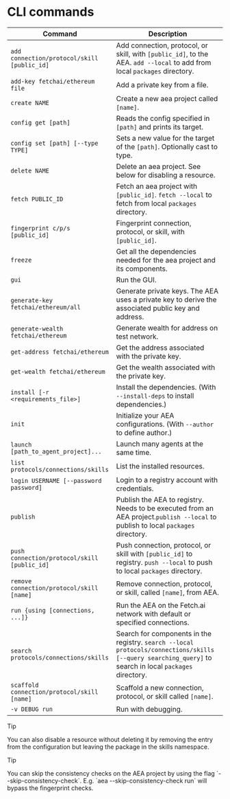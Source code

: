 # CLI commands

| Command                                     | Description                                                                  |
| ------------------------------------------- | ---------------------------------------------------------------------------- |
| `add connection/protocol/skill [public_id]` | Add connection, protocol, or skill, with `[public_id]`, to the AEA. `add --local` to add from local `packages` directory. |
| `add-key fetchai/ethereum file`             | Add a private key from a file.	                                             |
| `create NAME`                               | Create a new aea project called `[name]`.                                    |
| `config get [path]`                         | Reads the config specified in `[path]` and prints its target.                |
| `config set [path] [--type TYPE]`           | Sets a new value for the target of the `[path]`. Optionally cast to type.    |
| `delete NAME`                               | Delete an aea project. See below for disabling a resource.                   |
| `fetch PUBLIC_ID`                           | Fetch an aea project with `[public_id]`. `fetch --local` to fetch from local `packages` directory. |
| `fingerprint c/p/s [public_id]`             | Fingerprint connection, protocol, or skill, with `[public_id]`.              |
| `freeze`                                    | Get all the dependencies needed for the aea project and its components.      |
| `gui`                                       | Run the GUI.                                                                 |
| `generate-key fetchai/ethereum/all`         | Generate private keys. The AEA uses a private key to derive the associated public key and address. |
| `generate-wealth fetchai/ethereum`          | Generate wealth for address on test network.                                 |
| `get-address fetchai/ethereum`              | Get the address associated with the private key.                             |
| `get-wealth fetchai/ethereum`               | Get the wealth associated with the private key.                              |
| `install [-r <requirements_file>]`          | Install the dependencies. (With `--install-deps` to install dependencies.)   |
| `init`                                      | Initialize your AEA configurations. (With `--author` to define author.)      |
| `launch [path_to_agent_project]...`         | Launch many agents at the same time.                                                          |
| `list protocols/connections/skills`         | List the installed resources.                                                |
| `login USERNAME [--password password]`      | Login to a registry account with credentials.                                |
| `publish`                                   | Publish the AEA to registry. Needs to be executed from an AEA project.`publish --local` to publish to local `packages` directory. |
| `push connection/protocol/skill [public_id]`| Push connection, protocol, or skill with `[public_id]` to registry.	`push --local` to push to local `packages` directory. |
| `remove connection/protocol/skill [name]`   | Remove connection, protocol, or skill, called `[name]`, from AEA.            |
| `run {using [connections, ...]}`            | Run the AEA on the Fetch.ai network with default or specified connections.   |
| `search protocols/connections/skills`       | Search for components in the registry. `search --local protocols/connections/skills [--query searching_query]` to search in local `packages` directory. |
| `scaffold connection/protocol/skill [name]` | Scaffold a new connection, protocol, or skill called `[name]`.               |
| `-v DEBUG run`                              | Run with debugging.                                                          |

<!--
Command  | Description
---------| -----------------------------------------------------------------
`deploy {using [connection, ...]}`  | Deploy the AEA to a server and run it on the Fetch.ai network with default or specified connections.
 -->

<div class="admonition tip">
  <p class="admonition-title">Tip</p>
  <p>You can also disable a resource without deleting it by removing the entry from the configuration but leaving the package in the skills namespace.</p>
</div>

<div class="admonition tip">
  <p class="admonition-title">Tip</p>
  <p>You can skip the consistency checks on the AEA project by using the flag `--skip-consistency-check`. E.g. `aea --skip-consistency-check run` will bypass the fingerprint checks.</p>
</div>

<br />
